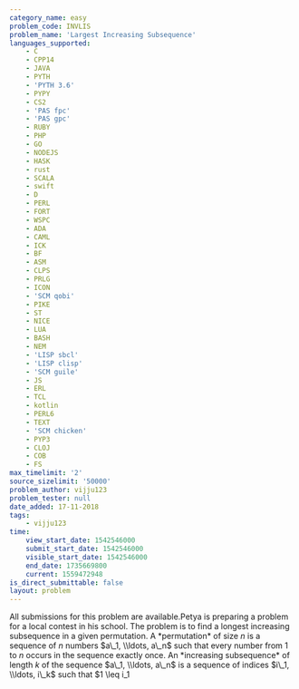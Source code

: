 ```yaml
---
category_name: easy
problem_code: INVLIS
problem_name: 'Largest Increasing Subsequence'
languages_supported:
    - C
    - CPP14
    - JAVA
    - PYTH
    - 'PYTH 3.6'
    - PYPY
    - CS2
    - 'PAS fpc'
    - 'PAS gpc'
    - RUBY
    - PHP
    - GO
    - NODEJS
    - HASK
    - rust
    - SCALA
    - swift
    - D
    - PERL
    - FORT
    - WSPC
    - ADA
    - CAML
    - ICK
    - BF
    - ASM
    - CLPS
    - PRLG
    - ICON
    - 'SCM qobi'
    - PIKE
    - ST
    - NICE
    - LUA
    - BASH
    - NEM
    - 'LISP sbcl'
    - 'LISP clisp'
    - 'SCM guile'
    - JS
    - ERL
    - TCL
    - kotlin
    - PERL6
    - TEXT
    - 'SCM chicken'
    - PYP3
    - CLOJ
    - COB
    - FS
max_timelimit: '2'
source_sizelimit: '50000'
problem_author: vijju123
problem_tester: null
date_added: 17-11-2018
tags:
    - vijju123
time:
    view_start_date: 1542546000
    submit_start_date: 1542546000
    visible_start_date: 1542546000
    end_date: 1735669800
    current: 1559472948
is_direct_submittable: false
layout: problem
---
```

All submissions for this problem are available.Petya is preparing a problem for a local contest in his school. The problem is to find a longest increasing subsequence in a given permutation. A \*permutation\* of size $n$ is a sequence of $n$ numbers $a\_1, \\ldots, a\_n$ such that every number from $1$ to $n$ occurs in the sequence exactly once. An \*increasing subsequence\* of length $k$ of the sequence $a\_1, \\ldots, a\_n$ is a sequence of indices $i\_1, \\ldots, i\_k$ such that $1 \\leq i\_1
